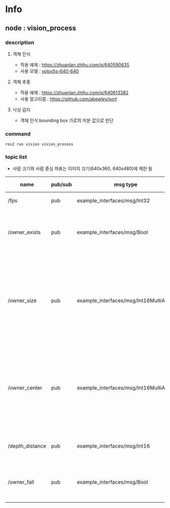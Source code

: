 # Info

## node : vision_process

### description

1. 객체 인식
    - 적용 예제 : https://zhuanlan.zhihu.com/p/640590635
    - 사용 모델 : [yolov5s-640-640](https://github.com/rockchip-linux/rknpu2/tree/master/examples/rknn_yolov5_demo/model/RK3588)
    
2. 객체 추종
    - 적용 예제 : https://zhuanlan.zhihu.com/p/640613382
    - 사용 알고리즘 : https://github.com/abewley/sort

3. 낙상 감지
    - 객체 인식 bounding box 가로의 미분 값으로 판단

### command
```
ros2 run vision vision_process
```

### topic list

- 사람 크기와 사람 중심 좌표는 이미지 크기(640x360, 640x480)에 제한 됨

| name          | pub/sub | msg type                               | msg structure             | hz | description |
|---------------|---------|----------------------------------------|---------------------------|----|---|
| /fps          | pub     | example_interfaces/msg/Int32           | data = fps                | 약 10~15 | 실시간 영상 처리 FPS |
| /owner_exists | pub     | example_interfaces/msg/Bool            | data = 0 or 1 <br></br> 1 : exists <br></br> 0 : not exists | 약 10~15 | 사람 존재 여부 |
| /owner_size   | pub     | example_interfaces/msg/Int16MultiArray | data[2] = [width, height] <br></br> width = 0 ~ 640 <br></br> height = 0 ~ 360 (webcam) <br></br> height = 0 ~ 480 (depth)| 사람이 인식될 때 | 사람 크기 |
| /owner_center | pub     | example_interfaces/msg/Int16MultiArray | data[2] = [x, y] <br></br> x = 0 ~ 640 <br></br> y = 0 ~ 360 (webcam) <br></br> y = 0 ~ 480 (depth)| 사람이 인식될 때 | 사람 중심 좌표 | 
| /depth_distance   | pub     | example_interfaces/msg/Int16            | data = 300 ~ 3000 (mm) | 사람이 인식될 때 | 사람 중심 좌표의 뎁스 카메라 측정 거리 |
| /owner_fall   | pub     | example_interfaces/msg/Bool            | data = 0 or 1 <br></br> 1 : fall <br></br> 0 : usual| 낙상 의심 발생 시 | 낙상 의심 여부 |